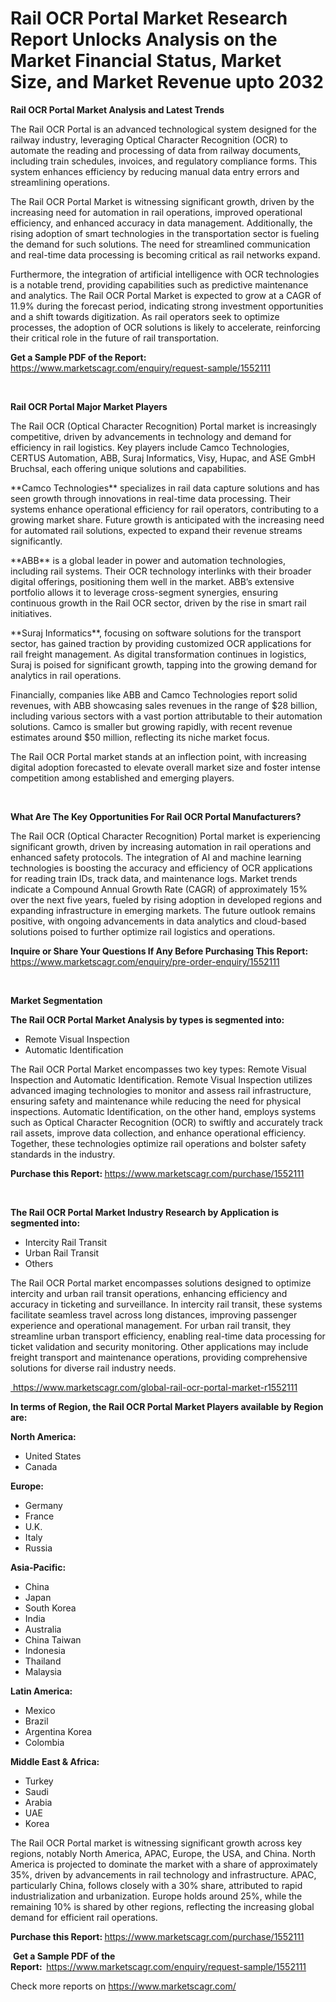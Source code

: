<p><h1>Rail OCR Portal Market Research Report Unlocks Analysis on the Market Financial Status, Market Size, and Market Revenue upto 2032</h1></p><p><strong>Rail OCR Portal Market Analysis and Latest Trends</strong></p>
<p><p>The Rail OCR Portal is an advanced technological system designed for the railway industry, leveraging Optical Character Recognition (OCR) to automate the reading and processing of data from railway documents, including train schedules, invoices, and regulatory compliance forms. This system enhances efficiency by reducing manual data entry errors and streamlining operations.</p><p>The Rail OCR Portal Market is witnessing significant growth, driven by the increasing need for automation in rail operations, improved operational efficiency, and enhanced accuracy in data management. Additionally, the rising adoption of smart technologies in the transportation sector is fueling the demand for such solutions. The need for streamlined communication and real-time data processing is becoming critical as rail networks expand.</p><p>Furthermore, the integration of artificial intelligence with OCR technologies is a notable trend, providing capabilities such as predictive maintenance and analytics. The Rail OCR Portal Market is expected to grow at a CAGR of 11.9% during the forecast period, indicating strong investment opportunities and a shift towards digitization. As rail operators seek to optimize processes, the adoption of OCR solutions is likely to accelerate, reinforcing their critical role in the future of rail transportation.</p></p>
<p><strong>Get a Sample PDF of the Report:&nbsp;</strong> <a href="https://www.marketscagr.com/enquiry/request-sample/1552111?utm_campaign=2288&utm_medium=2&utm_source=Github&utm_content=ia&utm_term=27022025&utm_id=rail-ocr-portal">https://www.marketscagr.com/enquiry/request-sample/1552111</a></p>
<p>&nbsp;</p>
<p><strong>Rail OCR Portal Major Market Players</strong></p>
<p><p>The Rail OCR (Optical Character Recognition) Portal market is increasingly competitive, driven by advancements in technology and demand for efficiency in rail logistics. Key players include Camco Technologies, CERTUS Automation, ABB, Suraj Informatics, Visy, Hupac, and ASE GmbH Bruchsal, each offering unique solutions and capabilities.</p><p>**Camco Technologies** specializes in rail data capture solutions and has seen growth through innovations in real-time data processing. Their systems enhance operational efficiency for rail operators, contributing to a growing market share. Future growth is anticipated with the increasing need for automated rail solutions, expected to expand their revenue streams significantly.</p><p>**ABB** is a global leader in power and automation technologies, including rail systems. Their OCR technology interlinks with their broader digital offerings, positioning them well in the market. ABB’s extensive portfolio allows it to leverage cross-segment synergies, ensuring continuous growth in the Rail OCR sector, driven by the rise in smart rail initiatives.</p><p>**Suraj Informatics**, focusing on software solutions for the transport sector, has gained traction by providing customized OCR applications for rail freight management. As digital transformation continues in logistics, Suraj is poised for significant growth, tapping into the growing demand for analytics in rail operations.</p><p>Financially, companies like ABB and Camco Technologies report solid revenues, with ABB showcasing sales revenues in the range of $28 billion, including various sectors with a vast portion attributable to their automation solutions. Camco is smaller but growing rapidly, with recent revenue estimates around $50 million, reflecting its niche market focus.</p><p>The Rail OCR Portal market stands at an inflection point, with increasing digital adoption forecasted to elevate overall market size and foster intense competition among established and emerging players.</p></p>
<p>&nbsp;</p>
<p><strong>What Are The Key Opportunities For Rail OCR Portal Manufacturers?</strong></p>
<p><p>The Rail OCR (Optical Character Recognition) Portal market is experiencing significant growth, driven by increasing automation in rail operations and enhanced safety protocols. The integration of AI and machine learning technologies is boosting the accuracy and efficiency of OCR applications for reading train IDs, track data, and maintenance logs. Market trends indicate a Compound Annual Growth Rate (CAGR) of approximately 15% over the next five years, fueled by rising adoption in developed regions and expanding infrastructure in emerging markets. The future outlook remains positive, with ongoing advancements in data analytics and cloud-based solutions poised to further optimize rail logistics and operations.</p></p>
<p><strong>Inquire or Share Your Questions If Any Before Purchasing This Report:</strong> <a href="https://www.marketscagr.com/enquiry/pre-order-enquiry/1552111?utm_campaign=2288&utm_medium=2&utm_source=Github&utm_content=ia&utm_term=27022025&utm_id=rail-ocr-portal">https://www.marketscagr.com/enquiry/pre-order-enquiry/1552111</a></p>
<p>&nbsp;</p>
<p><strong>Market Segmentation</strong></p>
<p><strong>The Rail OCR Portal Market Analysis by types is segmented into:</strong></p>
<p><ul><li>Remote Visual Inspection</li><li>Automatic Identification</li></ul></p>
<p><p>The Rail OCR Portal Market encompasses two key types: Remote Visual Inspection and Automatic Identification. Remote Visual Inspection utilizes advanced imaging technologies to monitor and assess rail infrastructure, ensuring safety and maintenance while reducing the need for physical inspections. Automatic Identification, on the other hand, employs systems such as Optical Character Recognition (OCR) to swiftly and accurately track rail assets, improve data collection, and enhance operational efficiency. Together, these technologies optimize rail operations and bolster safety standards in the industry.</p></p>
<p><strong>Purchase this Report:&nbsp;</strong><a href="https://www.marketscagr.com/purchase/1552111?utm_campaign=2288&utm_medium=2&utm_source=Github&utm_content=ia&utm_term=27022025&utm_id=rail-ocr-portal">https://www.marketscagr.com/purchase/1552111</a></p>
<p>&nbsp;</p>
<p><strong>The Rail OCR Portal Market Industry Research by Application is segmented into:</strong></p>
<p><ul><li>Intercity Rail Transit</li><li>Urban Rail Transit</li><li>Others</li></ul></p>
<p><p>The Rail OCR Portal market encompasses solutions designed to optimize intercity and urban rail transit operations, enhancing efficiency and accuracy in ticketing and surveillance. In intercity rail transit, these systems facilitate seamless travel across long distances, improving passenger experience and operational management. For urban rail transit, they streamline urban transport efficiency, enabling real-time data processing for ticket validation and security monitoring. Other applications may include freight transport and maintenance operations, providing comprehensive solutions for diverse rail industry needs.</p></p>
<p><a href="https://www.marketscagr.com/global-rail-ocr-portal-market-r1552111?utm_campaign=2288&utm_medium=2&utm_source=Github&utm_content=ia&utm_term=27022025&utm_id=rail-ocr-portal">&nbsp;https://www.marketscagr.com/global-rail-ocr-portal-market-r1552111</a></p>
<p><strong>In terms of Region, the Rail OCR Portal Market Players available by Region are:</strong></p>
<p>
    <p> <strong> North America: </strong>
        <ul>
            <li>United States</li>
            <li>Canada</li>
        </ul>
        </p> 
    <p> <strong> Europe: </strong>
        <ul>
            <li>Germany</li>
            <li>France</li>
            <li>U.K.</li>
            <li>Italy</li>
            <li>Russia</li>
        </ul>
        </p> 
    <p> <strong> Asia-Pacific: </strong>
        <ul>
            <li>China</li>
            <li>Japan</li>
            <li>South Korea</li>
            <li>India</li>
            <li>Australia</li>
            <li>China Taiwan</li>
            <li>Indonesia</li>
            <li>Thailand</li>
            <li>Malaysia</li>
        </ul>
        </p> 
    <p> <strong> Latin America: </strong>
        <ul>
            <li>Mexico</li>
            <li>Brazil</li>
            <li>Argentina Korea</li>
            <li>Colombia</li>
        </ul>
        </p> 
    <p> <strong> Middle East & Africa: </strong>
        <ul>
            <li>Turkey</li>
            <li>Saudi</li>
            <li>Arabia</li>
            <li>UAE</li>
            <li>Korea</li>
        </ul>
    </p>
    </p>
<p><p>The Rail OCR Portal market is witnessing significant growth across key regions, notably North America, APAC, Europe, the USA, and China. North America is projected to dominate the market with a share of approximately 35%, driven by advancements in rail technology and infrastructure. APAC, particularly China, follows closely with a 30% share, attributed to rapid industrialization and urbanization. Europe holds around 25%, while the remaining 10% is shared by other regions, reflecting the increasing global demand for efficient rail operations.</p></p>
<p><strong>Purchase this Report: </strong><a href="https://www.marketscagr.com/purchase/1552111?utm_campaign=2288&utm_medium=2&utm_source=Github&utm_content=ia&utm_term=27022025&utm_id=rail-ocr-portal">https://www.marketscagr.com/purchase/1552111</a></p>
<p>&nbsp;<strong>Get a Sample PDF of the Report:&nbsp;&nbsp;</strong><a href="https://www.marketscagr.com/enquiry/request-sample/1552111?utm_campaign=2288&utm_medium=2&utm_source=Github&utm_content=ia&utm_term=27022025&utm_id=rail-ocr-portal">https://www.marketscagr.com/enquiry/request-sample/1552111</a></p>
<p><strong></strong></p>
<p>Check more reports on <a href="https://www.marketscagr.com/?utm_campaign=2288&utm_medium=2&utm_source=Github&utm_content=ia&utm_term=27022025&utm_id=rail-ocr-portal">https://www.marketscagr.com/</a></p>